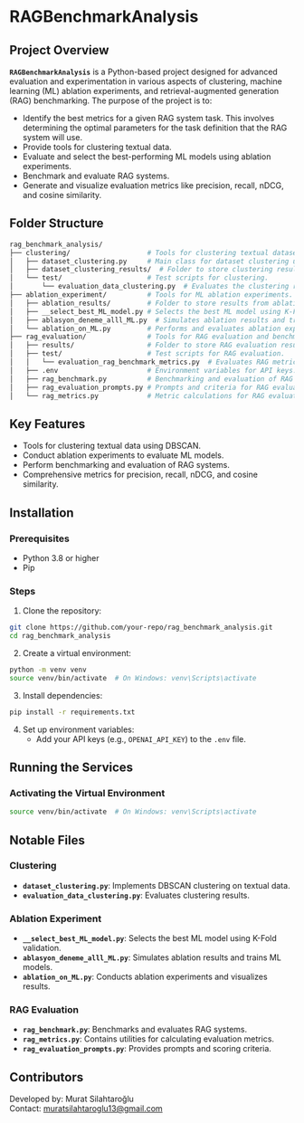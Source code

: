 # RAGBenchmarkAnalysis

## Project Overview

**`RAGBenchmarkAnalysis`** is a Python-based project designed for advanced evaluation and experimentation in various aspects of clustering, machine learning (ML) ablation experiments, and retrieval-augmented generation (RAG) benchmarking. The purpose of the project is to:

- Identify the best metrics for a given RAG system task. This involves determining the optimal parameters for the task definition that the RAG system will use.
- Provide tools for clustering textual data.
- Evaluate and select the best-performing ML models using ablation experiments.
- Benchmark and evaluate RAG systems.
- Generate and visualize evaluation metrics like precision, recall, nDCG, and cosine similarity.

## Folder Structure

```bash
rag_benchmark_analysis/
├── clustering/                   # Tools for clustering textual datasets.
│   ├── dataset_clustering.py     # Main class for dataset clustering using DBSCAN.
│   ├── dataset_clustering_results/  # Folder to store clustering results.
│   └── test/                     # Test scripts for clustering.
│       └── evaluation_data_clustering.py  # Evaluates the clustering results.
├── ablation_experiment/          # Tools for ML ablation experiments.
│   ├── ablation_results/         # Folder to store results from ablation experiments.
│   ├── __select_best_ML_model.py # Selects the best ML model using K-Fold validation.
│   ├── ablasyon_deneme_alll_ML.py  # Simulates ablation results and trains models.
│   └── ablation_on_ML.py         # Performs and evaluates ablation experiments.
├── rag_evaluation/               # Tools for RAG evaluation and benchmarking.
│   ├── results/                  # Folder to store RAG evaluation results.
│   ├── test/                     # Test scripts for RAG evaluation.
│   │   └── evaluation_rag_benchmark_metrics.py  # Evaluates RAG metrics.
│   ├── .env                      # Environment variables for API keys.
│   ├── rag_benchmark.py          # Benchmarking and evaluation of RAG systems.
│   ├── rag_evaluation_prompts.py # Prompts and criteria for RAG evaluations.
│   └── rag_metrics.py            # Metric calculations for RAG evaluations.
```

## Key Features
- Tools for clustering textual data using DBSCAN.
- Conduct ablation experiments to evaluate ML models.
- Perform benchmarking and evaluation of RAG systems.
- Comprehensive metrics for precision, recall, nDCG, and cosine similarity.

## Installation

### Prerequisites
- Python 3.8 or higher
- Pip

### Steps
1. Clone the repository:
```bash
git clone https://github.com/your-repo/rag_benchmark_analysis.git
cd rag_benchmark_analysis
```

2. Create a virtual environment:
```bash
python -m venv venv
source venv/bin/activate  # On Windows: venv\Scripts\activate
```

3. Install dependencies:
```bash
pip install -r requirements.txt
```

4. Set up environment variables:
   - Add your API keys (e.g., `OPENAI_API_KEY`) to the `.env` file.

## Running the Services

### Activating the Virtual Environment
```bash
source venv/bin/activate  # On Windows: venv\Scripts\activate
```

## Notable Files

### Clustering
- **`dataset_clustering.py`**: Implements DBSCAN clustering on textual data.
- **`evaluation_data_clustering.py`**: Evaluates clustering results.

### Ablation Experiment
- **`__select_best_ML_model.py`**: Selects the best ML model using K-Fold validation.
- **`ablasyon_deneme_alll_ML.py`**: Simulates ablation results and trains ML models.
- **`ablation_on_ML.py`**: Conducts ablation experiments and visualizes results.

### RAG Evaluation
- **`rag_benchmark.py`**: Benchmarks and evaluates RAG systems.
- **`rag_metrics.py`**: Contains utilities for calculating evaluation metrics.
- **`rag_evaluation_prompts.py`**: Provides prompts and scoring criteria.

## Contributors

Developed by: Murat Silahtaroğlu\
Contact: [muratsilahtaroglu13@gmail.com](mailto\:muratsilahtaroglu13@gmail.com)
